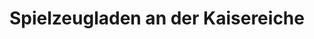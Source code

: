 ---
title: "Spielzeugladen an der Kaisereiche"
url: /berlin/spielzeugladen-an-der-kaisereiche/
shop: Spielzeug
---